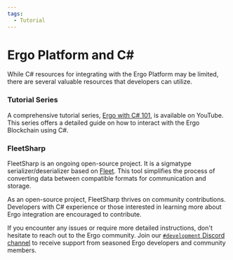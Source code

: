 ```yaml
---
tags:
  - Tutorial
---
```


# Ergo Platform and C#

While C# resources for integrating with the Ergo Platform may be limited, there are several valuable resources that developers can utilize.

### Tutorial Series

A comprehensive tutorial series, [Ergo with C# 101](https://www.youtube.com/watch?v=aUuki-fAxwc&list=PLUWruihtE-HtL-JZk8Vb4Yn_H18aE3rb6), is available on YouTube. This series offers a detailed guide on how to interact with the Ergo Blockchain using C#.

### FleetSharp

FleetSharp is an ongoing open-source project. It is a sigmatype serializer/deserializer based on [Fleet](fleet.md). This tool simplifies the process of converting data between compatible formats for communication and storage.

As an open-source project, FleetSharp thrives on community contributions. Developers with C# experience or those interested in learning more about Ergo integration are encouraged to contribute.

If you encounter any issues or require more detailed instructions, don't hesitate to reach out to the Ergo community. Join our [`#development` Discord channel](https://discord.gg/kj7s7nb) to receive support from seasoned Ergo developers and community members.


